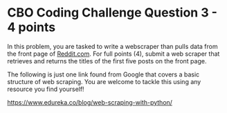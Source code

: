 # CBO Coding Challenge Question 3 - 4 points

In this problem, you are tasked to write a webscraper than pulls data from the front page of [Reddit.com](Reddit.com).
For full points (4), submit a web scraper that retrieves and returns the titles of the first five posts on the front page.

The following is just one link found from Google that covers a basic structure of web scraping. You are welcome to tackle this using any resource you find yourself!

https://www.edureka.co/blog/web-scraping-with-python/
